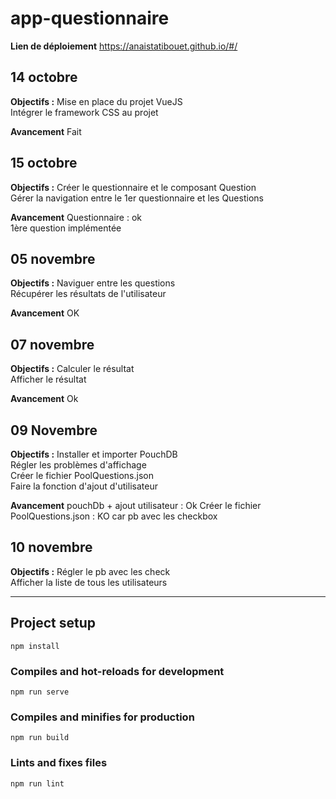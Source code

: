# app-questionnaire

**Lien de déploiement**
https://anaistatibouet.github.io/#/

## 14 octobre

**Objectifs :**
Mise en place du projet VueJS <br>
Intégrer le framework CSS au projet

**Avancement**
Fait

## 15 octobre

**Objectifs :**
Créer le questionnaire et le composant Question <br>
Gérer la navigation entre le 1er questionnaire et les Questions

**Avancement**
Questionnaire : ok <br>
1ère question implémentée

## 05 novembre

**Objectifs :**
Naviguer entre les questions <br>
Récupérer les résultats de l'utilisateur

**Avancement**
OK

## 07 novembre

**Objectifs :**
Calculer le résultat <br>
Afficher le résultat

**Avancement**
Ok

## 09 Novembre

**Objectifs :**
Installer et importer PouchDB <br>
Régler les problèmes d'affichage <br>
Créer le fichier PoolQuestions.json <br>
Faire la fonction d'ajout d'utilisateur

**Avancement**
pouchDb + ajout utilisateur : Ok
Créer le fichier PoolQuestions.json : KO car pb avec les checkbox

## 10 novembre

**Objectifs :**
Régler le pb avec les check <br>
Afficher la liste de tous les utilisateurs

---

## Project setup

```
npm install
```

### Compiles and hot-reloads for development

```
npm run serve
```

### Compiles and minifies for production

```
npm run build
```

### Lints and fixes files

```
npm run lint
```
